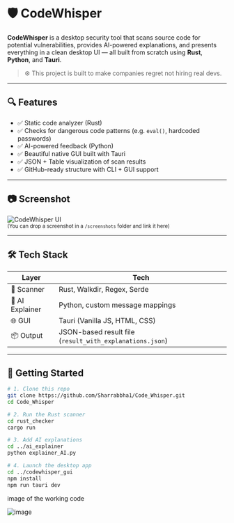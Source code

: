 # 🛡️ CodeWhisper

**CodeWhisper** is a desktop security tool that scans source code for potential vulnerabilities, provides AI-powered explanations, and presents everything in a clean desktop UI — all built from scratch using **Rust**, **Python**, and **Tauri**.

> ⚙️ This project is built to make companies regret not hiring real devs.

---

## 🔍 Features

- ✅ Static code analyzer (Rust)
- ✅ Checks for dangerous code patterns (e.g. `eval()`, hardcoded passwords)
- ✅ AI-powered feedback (Python)
- ✅ Beautiful native GUI built with Tauri
- ✅ JSON + Table visualization of scan results
- ✅ GitHub-ready structure with CLI + GUI support

---

## 📷 Screenshot

![CodeWhisper UI](./screenshots/codewhisper-ui.png)  
<sub>(You can drop a screenshot in a `/screenshots` folder and link it here)</sub>

---

## 🛠️ Tech Stack

| Layer       | Tech                     |
|-------------|--------------------------|
| 🔧 Scanner  | Rust, Walkdir, Regex, Serde |
| 🧠 AI Explainer | Python, custom message mappings |
| 🌐 GUI      | Tauri (Vanilla JS, HTML, CSS) |
| 📦 Output   | JSON-based result file (`result_with_explanations.json`) |

---

## 🚀 Getting Started

```bash
# 1. Clone this repo
git clone https://github.com/Sharrabbha1/Code_Whisper.git
cd Code_Whisper

# 2. Run the Rust scanner
cd rust_checker
cargo run

# 3. Add AI explanations
cd ../ai_explainer
python explainer_AI.py

# 4. Launch the desktop app
cd ../codewhisper_gui
npm install
npm run tauri dev
```

image of the working code 

![image](https://github.com/user-attachments/assets/c4825213-a699-4416-90b5-1a254ba0e7b7)



